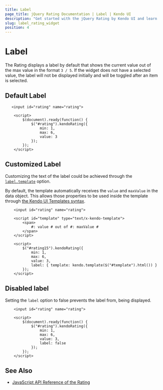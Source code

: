 ```yaml
---
title: Label
page_title: jQuery Rating Documentation | Label | Kendo UI
description: "Get started with the jQuery Rating by Kendo UI and learn how to configure the label of the widget."
slug: label_rating_widget
position: 4
---
```


# Label

The Rating displays a label by default that shows the current value out of the max value in the format `3 / 5`. If the widget does not have a selected value, the label will not be displayed initially and will be toggled after an item is selected.

## Default Label

```dojo
   <input id="rating" name="rating">

    <script>
        $(document).ready(function() {
            $("#rating").kendoRating({
                min: 1,
                max: 6,
                value: 3
            });
        });
    </script>
```

## Customized Label

Customizing the text of the label could be achieved through the [`label.template`](/api/javascript/ui/rating/configuration/label.template) option.

By default, the template automatically receives the `value` and `maxValue` in the data object. This allows those properties to be used inside the template through [the Kendo UI Templates syntax](/framework/templates/overview).

```dojo
    <input id="rating" name="rating">

    <script id="template" type="text/x-kendo-template">
        <span>
            #: value # out of #: maxValue #
        </span>
    </script>

    <script>
        $("#rating15").kendoRating({
            min: 1,
            max: 6,
            value: 3,
            label: { template: kendo.template($("#template").html()) }
        });
    </script>
```

## Disabled label

Setting the `label` option to false prevents the label from, being displayed.

```dojo
    <input id="rating" name="rating">

    <script>
        $(document).ready(function() {
            $("#rating").kendoRating({
                min: 1,
                max: 6,
                value: 3,
                label: false
            });
        });
    </script>
```

## See Also

* [JavaScript API Reference of the Rating](/api/javascript/ui/rating)
